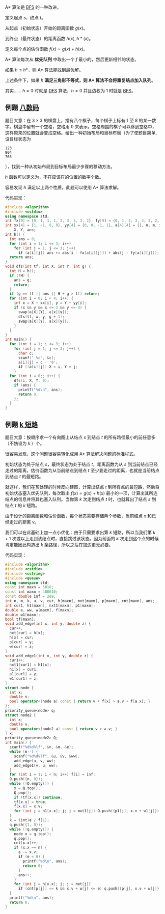 A\* 算法是 [BFS](/search/bfs) 的一种改进。

定义起点 $s$，终点 $t$。

从起点（初始状态）开始的距离函数 $g(x)$。

到终点（最终状态）的距离函数 $h(x), h*(x)$。

定义每个点的估价函数 $f(x)=g(x)+h(x)$。

A\* 算法每次从 **优先队列** 中取出一个 $f$ 最小的，然后更新相邻的状态。

如果 $h\leq h*$，则 A\* 算法能找到最优解。

上述条件下，如果 $h$ **满足三角形不等式，则 A\* 算法不会将重复结点加入队列**。

其实…… $h=0$ 时就是 [DFS](/search/dfs) 算法，$h=0$ 并且边权为 $1$ 时就是 [BFS](/search/BFS)。

## 例题 [八数码](https://www.luogu.org/problemnew/show/P1379)

题目大意：在 $3\times 3$ 的棋盘上，摆有八个棋子，每个棋子上标有 1 至 8 的某一数字。棋盘中留有一个空格，空格用 0 来表示。空格周围的棋子可以移到空格中，这样原来的位置就会变成空格。给出一种初始布局和目标布局（为了使题目简单, 设目标状态为

    123
    804
    765

），找到一种从初始布局到目标布局最少步骤的移动方法。

$h$ 函数可以定义为，不在应该在的位置的数字个数。

容易发现 $h$ 满足以上两个性质，此题可以使用 A\* 算法求解。

代码实现：

```cpp
#include <algorithm>
#include <cstdio>
using namespace std;
int fx[9] = {0, 1, 1, 1, 2, 3, 3, 3, 2}, fy[9] = {0, 1, 2, 3, 3, 3, 2, 1, 1};
int xx[4] = {1, -1, 0, 0}, yy[4] = {0, 0, -1, 1}, a[4][4] = {}, n, m, x, y, z,
    X, Y, ans;
int h() {
  int ans = 0;
  for (int i = 1; i <= 3; i++)
    for (int j = 1; j <= 3; j++)
      if (a[i][j]) ans += abs(i - fx[a[i][j]]) + abs(j - fy[a[i][j]]);
  return ans;
}
void dfs(int tf, int X, int Y, int g) {
  int H = h();
  if (!H) {
    ans = g;
    return;
  }
  if (g == tf || ans || H + g > tf) return;
  for (int i = 0; i < 4; i++) {
    int x = X + xx[i], y = Y + yy[i];
    if (x && y && x <= 3 && y <= 3) {
      swap(a[X][Y], a[x][y]);
      dfs(tf, x, y, g + 1);
      swap(a[X][Y], a[x][y]);
    }
  }
}
int main() {
  for (int i = 1; i <= 3; i++)
    for (int j = 1; j <= 3; j++) {
      char c;
      scanf(" %c", &c);
      a[i][j] = c - '0';
      if (!a[i][j]) X = i, Y = j;
    }
  for (int i = 0;; i++) {
    dfs(i, X, Y, 0);
    if (ans) {
      printf("%d\n", ans);
      return 0;
    };
  }
}
```

## 例题 [k 短路](https://www.luogu.org/problemnew/show/P2483)

题目大意：按顺序求一个有向图上从结点 $s$ 到结点 $t$ 的所有路径最小的前任意多（不妨设为 $k$ ）个。

很容易发现，这个问题很容易转化成用 A\* 算法解决问题的标准程式。

初始状态为处于结点 $s$，最终状态为处于结点 $t$，距离函数为从 $s$ 到当前结点已经走过的距离，估价函数为从当前结点到结点 $t$ 至少要走过的距离，也就是当前结点到结点 $t$ 的最短路。

就这样，我们在预处理的时候反向建图，计算出结点 $t$ 到所有点的最短路，然后将初始状态塞入优先队列，每次取出 $f(x)=g(x)+h(x)$ 最小的一项，计算出其所连结点的信息并将其也塞入队列。当你第 $k$ 次走到结点 $t$ 时，也就算出了结点 $s$ 到结点 $t$ 的 $k$ 短路。

由于设计的距离函数和估价函数，每个状态需要存储两个参数，当前结点 $x$ 和已经走过的距离 $v$。

我们可以在此基础上加一点小优化：由于只需要求出第 $k$ 短路，所以当我们第 $k+1$ 次或以上走到该结点时，直接跳过该状态。因为前面的 $k$ 次走到这个点的时候肯定能因此构造出 $k$ 条路径，所以之后在加边更无必要。

代码实现：

```cpp
#include <algorithm>
#include <cstdio>
#include <cstring>
#include <queue>
using namespace std;
const int maxn = 5010;
const int maxm = 400010;
const double inf = 2e9;
int n, m, k, u, v, cur, h[maxn], nxt[maxm], p[maxm], cnt[maxn], ans;
int cur1, h1[maxn], nxt1[maxm], p1[maxm];
double e, ww, w[maxm], f[maxn];
double w1[maxm];
bool tf[maxn];
void add_edge(int x, int y, double z) {
  cur++;
  nxt[cur] = h[x];
  h[x] = cur;
  p[cur] = y;
  w[cur] = z;
}
void add_edge1(int x, int y, double z) {
  cur1++;
  nxt1[cur1] = h1[x];
  h1[x] = cur1;
  p1[cur1] = y;
  w1[cur1] = z;
}
struct node {
  int x;
  double v;
  bool operator<(node a) const { return v + f[x] > a.v + f[a.x]; }
};
priority_queue<node> q;
struct node2 {
  int x;
  double v;
  bool operator<(node2 a) const { return v > a.v; }
} x;
priority_queue<node2> Q;
int main() {
  scanf("%d%d%lf", &n, &m, &e);
  while (m--) {
    scanf("%d%d%lf", &u, &v, &ww);
    add_edge(u, v, ww);
    add_edge1(v, u, ww);
  }
  for (int i = 1; i < n; i++) f[i] = inf;
  Q.push({n, 0});
  while (!Q.empty()) {
    x = Q.top();
    Q.pop();
    if (tf[x.x]) continue;
    tf[x.x] = true;
    f[x.x] = x.v;
    for (int j = h1[x.x]; j; j = nxt1[j]) Q.push({p1[j], x.v + w1[j]});
  }
  k = (int)e / f[1];
  q.push({1, 0});
  while (!q.empty()) {
    node x = q.top();
    q.pop();
    cnt[x.x]++;
    if (x.x == n) {
      e -= x.v;
      if (e < 0) {
        printf("%d\n", ans);
        return 0;
      }
      ans++;
    }
    for (int j = h[x.x]; j; j = nxt[j])
      if (cnt[p[j]] <= k && x.v + w[j] <= e) q.push({p[j], x.v + w[j]});
  }
  printf("%d\n", ans);
  return 0;
}
```
